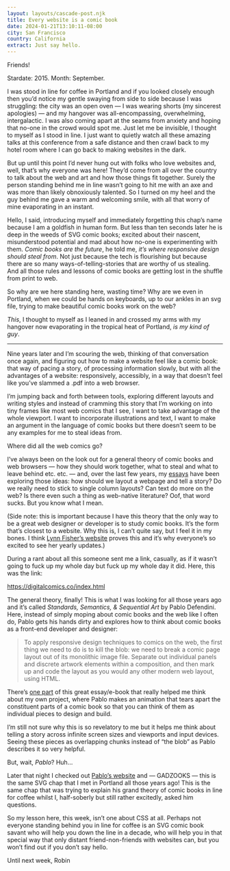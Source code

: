 ```yaml
---
layout: layouts/cascade-post.njk
title: Every website is a comic book 
date: 2024-01-21T13:10:11-08:00
city: San Francisco
country: California
extract: Just say hello.
---
```


Friends!

Stardate: 2015. Month: September. 

I was stood in line for coffee in Portland and if you looked closely enough then you’d notice my gentle swaying from side to side because I was struggling: the city was an open oven — I was wearing shorts (my sincerest apologies) — and my hangover was all-encompassing, overwhelming, intergalactic. I was also coming apart at the seams from anxiety and hoping that no-one in the crowd would spot me. Just let me be invisible, I thought to myself as I stood in line. I just want to quietly watch all these amazing talks at this conference from a safe distance and then crawl back to my hotel room where I can go back to making websites in the dark.

But up until this point I’d never hung out with folks who love websites and, well, that’s why everyone was here! They’d come from all over the country to talk about the web and art and how those things fit together. Surely the person standing behind me in line wasn’t going to hit me with an axe and was more than likely obnoxiously talented. So I turned on my heel and the guy behind me gave a warm and welcoming smile, with all that worry of mine evaporating in an instant. 

Hello, I said, introducing myself and immediately forgetting this chap’s name because I am a goldfish in human form. But less than ten seconds later he is deep in the weeds of SVG comic books; excited about their nascent, misunderstood potential and mad about how no-one is experimenting with them. *Comic books are the future*, he told me, *it’s where responsive design should steal from*. Not just because the tech is flourishing but because there are so many ways-of-telling-stories that are worthy of us stealing. And all those rules and lessons of comic books are getting lost in the shuffle from print to web. 

So why are we here standing here, wasting time? Why are we even in Portland, when we could be hands on keyboards, up to our ankles in an svg file, trying to make beautiful comic books work on the web?

_This_, I thought to myself as I leaned in and crossed my arms with my hangover now evaporating in the tropical heat of Portland, _is my kind of guy_.

---

Nine years later and I’m scouring the web, thinking of that conversation once again, and figuring out how to make a website feel like a comic book: that way of pacing a story, of processing information slowly, but with all the advantages of a website: responsively, accessibly, in a way that doesn’t feel like you’ve slammed a .pdf into a web browser.

I’m jumping back and forth between tools, exploring different layouts and writing styles and instead of cramming this story that I’m working on into tiny frames like most web comics that I see, I want to take advantage of the whole viewport. I want to incorporate illustrations and text, I want to make an argument in the language of comic books but there doesn’t seem to be any examples for me to steal ideas from. 

Where did all the web comics go? 

I’ve always been on the look out for a general theory of comic books and web browsers — how they should work together, what to steal and what to leave behind etc. etc. — and, over the last few years, my [essays](https://robinrendle.com/essays) have been exploring those ideas: how should we layout a webpage and tell a story? Do we really need to stick to single column layouts? Can text do more on the web? Is there even such a thing as web-native literature? Oof, that word sucks. But you know what I mean.

(Side note: this is important because I have this theory that the only way to be a great web designer or developer is to study comic books. It’s the form that’s closest to a website. Why this is, I can’t quite say, but I feel it in my bones. I think [Lynn Fisher’s website](https://lynnandtonic.com/) proves this and it’s why everyone’s so excited to see her yearly updates.)

During a rant about all this someone sent me a link, casually, as if it wasn’t going to fuck up my whole day but fuck up my whole day it did. Here, this was the link: 

https://digitalcomics.co/index.html

The general theory, finally! This is what I was looking for all those years ago and it’s called _Standards, Semantics, & Sequential Art_ by Pablo Defendini. Here, instead of simply moping about comic books and the web like I often do, Pablo gets his hands dirty and explores how to think about comic books as a front-end developer and designer:

> To apply responsive design techniques to comics on the web, the first thing we need to do is to kill the blob: we need to break a comic page layout out of its monolithic image file. Separate out individual panels and discrete artwork elements within a composition, and then mark up and code the layout as you would any other modern web layout, using HTML.

There’s [one part](https://digitalcomics.co/part-3.html) of this great essay/e-book that really helped me think about my own project, where Pablo makes an animation that tears apart the constituent parts of a comic book so that you can think of them as individual pieces to design and build.

I’m still not sure why this is so revelatory to me but it helps me think about telling a story across infinite screen sizes and viewports and input devices. Seeing these pieces as overlapping chunks instead of “the blob” as Pablo describes it so very helpful.

But, wait, _Pablo_? Huh... 

Later that night I checked out [Pablo’s website](https://www.defendini.com/) and — GADZOOKS — this is the same SVG chap that I met in Portland all those years ago! This is the same chap that was trying to explain his grand theory of comic books in line for coffee whilst I, half-soberly but still rather excitedly, asked him questions.

So my lesson here, this week, isn’t one about CSS at all. Perhaps not everyone standing behind you in line for coffee is an SVG comic book savant who will help you down the line in a decade, who will help you in that special way that only distant friend-non-friends with websites can, but you won’t find out if you don’t say hello.

Until next week,
Robin
